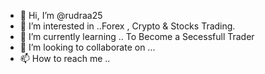 - 👋 Hi, I’m @rudraa25
- 👀 I’m interested in ..Forex , Crypto & Stocks  Trading.
- 🌱 I’m currently learning .. To Become a Secessfull Trader 
- 💞️ I’m looking to collaborate on ...
- 📫 How to reach me .. 

<!---
rudraa25/rudraa25 is a ✨ special ✨ repository because its `README.md` (this file) appears on your GitHub profile.
You can click the Preview link to take a look at your changes.
--->
